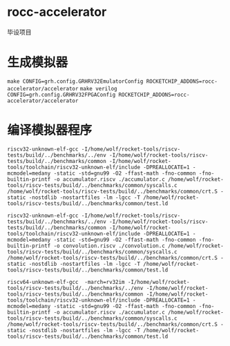 # rocc-accelerator
毕设项目

# 生成模拟器
```make CONFIG=grh.config.GRHRV32EmulatorConfig ROCKETCHIP_ADDONS=rocc-accelerator/accelerator```
```make verilog CONFIG=grh.config.GRHRV32FPGAConfig ROCKETCHIP_ADDONS=rocc-accelerator/accelerator```

# 编译模拟器程序
```riscv32-unknown-elf-gcc -I/home/wolf/rocket-tools/riscv-tests/build/../benchmarks/../env -I/home/wolf/rocket-tools/riscv-tests/build/../benchmarks/common -I/home/wolf/rocket-tools/toolchain/riscv32-unknown-elf/include -DPREALLOCATE=1 -mcmodel=medany -static -std=gnu99 -O2 -ffast-math -fno-common -fno-builtin-printf -o accumulator.riscv ./accumulator.c /home/wolf/rocket-tools/riscv-tests/build/../benchmarks/common/syscalls.c /home/wolf/rocket-tools/riscv-tests/build/../benchmarks/common/crt.S -static -nostdlib -nostartfiles -lm -lgcc -T /home/wolf/rocket-tools/riscv-tests/build/../benchmarks/common/test.ld```

```riscv32-unknown-elf-gcc -I/home/wolf/rocket-tools/riscv-tests/build/../benchmarks/../env -I/home/wolf/rocket-tools/riscv-tests/build/../benchmarks/common -I/home/wolf/rocket-tools/toolchain/riscv32-unknown-elf/include -DPREALLOCATE=1 -mcmodel=medany -static -std=gnu99 -O2 -ffast-math -fno-common -fno-builtin-printf -o convolution.riscv ./convolution.c /home/wolf/rocket-tools/riscv-tests/build/../benchmarks/common/syscalls.c /home/wolf/rocket-tools/riscv-tests/build/../benchmarks/common/crt.S -static -nostdlib -nostartfiles -lm -lgcc -T /home/wolf/rocket-tools/riscv-tests/build/../benchmarks/common/test.ld```

```riscv64-unknown-elf-gcc  -march=rv32im -I/home/wolf/rocket-tools/riscv-tests/build/../benchmarks/../env -I/home/wolf/rocket-tools/riscv-tests/build/../benchmarks/common -I/home/wolf/rocket-tools/toolchain/riscv32-unknown-elf/include -DPREALLOCATE=1 -mcmodel=medany -static -std=gnu99 -O2 -ffast-math -fno-common -fno-builtin-printf -o accumulator.riscv ./accumulator.c /home/wolf/rocket-tools/riscv-tests/build/../benchmarks/common/syscalls.c /home/wolf/rocket-tools/riscv-tests/build/../benchmarks/common/crt.S -static -nostdlib -nostartfiles -lm -lgcc -T /home/wolf/rocket-tools/riscv-tests/build/../benchmarks/common/test.ld```